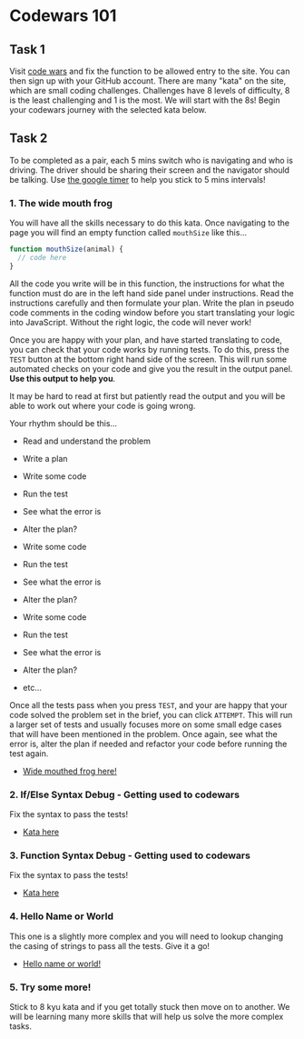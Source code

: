 # Codewars 101

## Task 1

Visit [code wars](https://www.codewars.com/join?language=javascript) and fix the function to be allowed entry to the site. You can then sign up with your GitHub account. There are many "kata" on the site, which are small coding challenges. Challenges have 8 levels of difficulty, 8 is the least challenging and 1 is the most. We will start with the 8s! Begin your codewars journey with the selected kata below.

## Task 2

To be completed as a pair, each 5 mins switch who is navigating and who is driving. The driver should be sharing their screen and the navigator should be talking. Use [the google timer](https://www.google.com/search?q=timer) to help you stick to 5 mins intervals!

### 1. The wide mouth frog

You will have all the skills necessary to do this kata. Once navigating to the page you will find an empty function called `mouthSize` like this...

```js
function mouthSize(animal) {
  // code here
}
```

All the code you write will be in this function, the instructions for what the function must do are in the left hand side panel under instructions. Read the instructions carefully and then formulate your plan. Write the plan in pseudo code comments in the coding window before you start translating your logic into JavaScript. Without the right logic, the code will never work!

Once you are happy with your plan, and have started translating to code, you can check that your code works by running tests. To do this, press the `TEST` button at the bottom right hand side of the screen. This will run some automated checks on your code and give you the result in the output panel. **Use this output to help you**.

It may be hard to read at first but patiently read the output and you will be able to work out where your code is going wrong.

Your rhythm should be this...

- Read and understand the problem
- Write a plan

- Write some code
- Run the test
- See what the error is
- Alter the plan?
- Write some code
- Run the test
- See what the error is
- Alter the plan?
- Write some code
- Run the test
- See what the error is
- Alter the plan?
- etc...

Once all the tests pass when you press `TEST`, and your are happy that your code solved the problem set in the brief, you can click `ATTEMPT`. This will run a larger set of tests and usually focuses more on some small edge cases that will have been mentioned in the problem. Once again, see what the error is, alter the plan if needed and refactor your code before running the test again.

- [Wide mouthed frog here!](https://www.codewars.com/kata/57ec8bd8f670e9a47a000f89/train/javascript)

### 2. If/Else Syntax Debug - Getting used to codewars

Fix the syntax to pass the tests!

- [Kata here](https://www.codewars.com/kata/57089707fe2d01529f00024a/train/javascript)

### 3. Function Syntax Debug - Getting used to codewars

Fix the syntax to pass the tests!

- [Kata here](https://www.codewars.com/kata/56dae9dc54c0acd29d00109a/train/javascript)

### 4. Hello Name or World

This one is a slightly more complex and you will need to lookup changing the casing of strings to pass all the tests. Give it a go!

- [Hello name or world!](https://www.codewars.com/kata/57e3f79c9cb119374600046b/train/javascript)

### 5. Try some more!

Stick to 8 kyu kata and if you get totally stuck then move on to another. We will be learning many more skills that will help us solve the more complex tasks.
